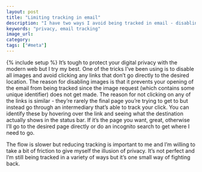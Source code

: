 ```yaml
---
layout: post
title: "Limiting tracking in email"
description: "I have two ways I avoid being tracked in email - disabling images and not clicking any links"
keywords: "privacy, email tracking"
image_url:
category:
tags: ["#meta"]
---
```

{% include setup %}
It’s tough to protect your digital privacy with the modern web but I try my best. One of the tricks I’ve been using is to disable all images and avoid clicking any links that don’t go directly to the desired location. The reason for disabling images is that it prevents your opening of the email from being tracked since the image request (which contains some unique identifier) does not get made. The reason for not clicking on any of the links is similar - they’re rarely the final page you’re trying to get to but instead go through an intermediary that’s able to track your click. You can identify these by hovering over the link and seeing what the destination actually shows in the status bar. If it’s the page you want, great, otherwise I’ll go to the desired page directly or do an incognito search to get where I need to go.

The flow is slower but reducing tracking is important to me and I’m willing to take a bit of friction to give myself the illusion of privacy. It’s not perfect and I’m still being tracked in a variety of ways but it’s one small way of fighting back.

